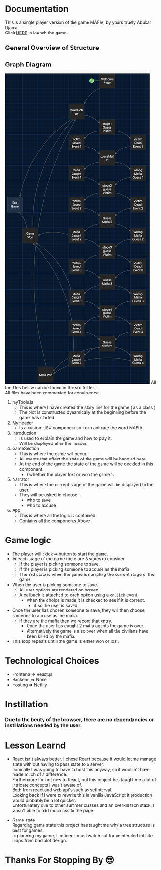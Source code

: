 

# Documentation
This is a single player version of the game MAFIA, by yours truely Abukar Djama. <br>
Click [HERE](https://main--keen-raindrop-d78e24.netlify.app/) to launch the game.

## General Overview of Structure

## Graph Diagram 
![Graph](/public/graph.png)
All the files below can be found in the src folder. <br>
All files have been commented for convinience. <br>

1. myTools.js
    * This is where I have created the story line for the game ( as a class )
    * The plot is constructed dynamically at the beginning before the game has started
2. MyHeader
    * Is a custom JSX component so I can animate the word MAFIA.
3. Introduction
    * Is used to explain the game and how to play it.
    * Will be displayed after the header.
4. GameSection
    * This is where the game will occur.
    * All events that effect the state of the game will be handled here.
    * At the end of the game the state of the game will be decided in this component.
        * \( whether the player lost or won the game \).
5. Narrator
    * This is where the current stage of the game will be displayed to the user.
    * They will be asked to choose:
        * who to save
        * who to accuse
6. App
    * This is where all the logic is contained.
    * Contains all the components Above


# Game logic
* The player will ckick ➡ button to start the game.
* At each stage of the game there are 3 states to consider.
    * If the player is picking someone to save.
    * If the player is picking someone to accuse as the mafia.
    * The 3rd state is when the game is narrating the current stage of the game.
* When the user is picking someone to save.
    * All user options are rendered on screen.
    * A callback is attached to each option using a `onClick` event.
        * when the choice is made it is checked to see if it is correct.
            * if so the user is saved.
* Once the user has chosen someone to save, they will then choose someone to accuse as the mafia.
    * If they are the mafia then we record that entry.
        * Once the user has caught 2 mafia agents the game is over.
        * Alternatively the game is also over when all the civilians have been killed by the mafia.
* This loop repeats untill the game is either won or lost.

# Technological Choices
* Frontend => React.js
* Backend => None
* Hosting => Netlify

# Instillation
### Due to the beuty of the browser, there are no dependancies or instillations needed by the user.

# Lesson Learnd
* React isn't always better.
I chose React because it would let me manage state with out having to pass state to a server. </br>
Ironically I was going to have to host this anyway, so it wouldn't have made much of a difference. </br>
Furthermore I'm not new to React, but this project has taught me a lot of intricate concepts i was't aware of. </br>
Both from react and web api's such as setInterval. </br>
Looking back if I were to rewrite this in vanilla JavaScript it production would probably be a lot quicker. </br>
Unfortunately due to other summer classes and an overkill tech stack, I wasn't able to add much css to the page.

* Game state </br>
Regarding game state this project has taught me why a tree structure is best for games. </br>
In planning my game, I noticed I must watch out for unintended infinite loops from bad plot design. </br>

# Thanks For Stopping By 😎
